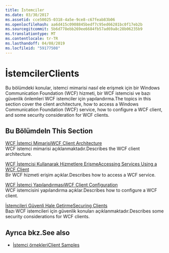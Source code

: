 ```yaml
---
title: İstemciler
ms.date: 03/30/2017
ms.assetid: cce50025-0318-4a5e-9ce8-c67feab83b06
ms.openlocfilehash: aa6d415c0908845bedf7c95ed66281bc0f17eb2b
ms.sourcegitcommit: 5b6d778ebb269ee6684fb57ad69a8c28b06235b9
ms.translationtype: MT
ms.contentlocale: tr-TR
ms.lasthandoff: 04/08/2019
ms.locfileid: "59177508"
---
```

# <a name="clients"></a><span data-ttu-id="61810-102">İstemciler</span><span class="sxs-lookup"><span data-stu-id="61810-102">Clients</span></span>
<span data-ttu-id="61810-103">Bu bölümdeki konular, istemci mimarisi nasıl ele erişmek için bir Windows Communication Foundation (WCF) hizmeti, bir WCF istemcisi ve bazı güvenlik önlemleri WCF istemciler için yapılandırma.</span><span class="sxs-lookup"><span data-stu-id="61810-103">The topics in this section cover the client architecture, how to access a Windows Communication Foundation (WCF) service, how to configure a WCF client, and some security consideration for WCF clients.</span></span>  
  
## <a name="in-this-section"></a><span data-ttu-id="61810-104">Bu Bölümde</span><span class="sxs-lookup"><span data-stu-id="61810-104">In This Section</span></span>  
 [<span data-ttu-id="61810-105">WCF İstemci Mimarisi</span><span class="sxs-lookup"><span data-stu-id="61810-105">WCF Client Architecture</span></span>](../../../../docs/framework/wcf/feature-details/client-architecture.md)  
 <span data-ttu-id="61810-106">WCF istemci mimarisi açıklanmaktadır.</span><span class="sxs-lookup"><span data-stu-id="61810-106">Describes the WCF client architecture.</span></span>  
  
 [<span data-ttu-id="61810-107">WCF İstemcisi Kullanarak Hizmetlere Erişme</span><span class="sxs-lookup"><span data-stu-id="61810-107">Accessing Services Using a WCF Client</span></span>](../../../../docs/framework/wcf/feature-details/accessing-services-using-a-client.md)  
 <span data-ttu-id="61810-108">Bir WCF hizmeti erişim açıklar.</span><span class="sxs-lookup"><span data-stu-id="61810-108">Describes how to access a WCF service.</span></span>  
  
 [<span data-ttu-id="61810-109">WCF İstemci Yapılandırması</span><span class="sxs-lookup"><span data-stu-id="61810-109">WCF Client Configuration</span></span>](../../../../docs/framework/wcf/feature-details/client-configuration.md)  
 <span data-ttu-id="61810-110">WCF istemcisini yapılandırma açıklar.</span><span class="sxs-lookup"><span data-stu-id="61810-110">Describes how to configure a WCF client.</span></span>  
  
 [<span data-ttu-id="61810-111">İstemcileri Güvenli Hale Getirme</span><span class="sxs-lookup"><span data-stu-id="61810-111">Securing Clients</span></span>](../../../../docs/framework/wcf/securing-clients.md)  
 <span data-ttu-id="61810-112">Bazı WCF istemcileri için güvenlik konuları açıklanmaktadır.</span><span class="sxs-lookup"><span data-stu-id="61810-112">Describes some security considerations for WCF clients.</span></span>  
  
## <a name="see-also"></a><span data-ttu-id="61810-113">Ayrıca bkz.</span><span class="sxs-lookup"><span data-stu-id="61810-113">See also</span></span>

- [<span data-ttu-id="61810-114">İstemci örnekleri</span><span class="sxs-lookup"><span data-stu-id="61810-114">Client Samples</span></span>](../samples/client.md)
